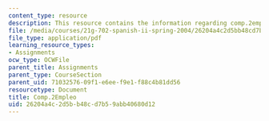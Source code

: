 ```yaml
---
content_type: resource
description: This resource contains the information regarding comp.2empleo.
file: /media/courses/21g-702-spanish-ii-spring-2004/26204a4c2d5bb48cd7b59abb40680d12_MIT21G_702S04_empleo.pdf
file_type: application/pdf
learning_resource_types:
- Assignments
ocw_type: OCWFile
parent_title: Assignments
parent_type: CourseSection
parent_uid: 71032576-09f1-e6ee-f9e1-f88c4b81dd56
resourcetype: Document
title: Comp.2Empleo
uid: 26204a4c-2d5b-b48c-d7b5-9abb40680d12
---
```

